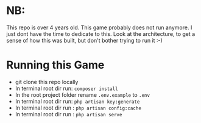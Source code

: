 
# NB:
This repo is over 4 years old. This game probably does not run anymore. I just dont have the time to dedicate to this. Look at the architecture, to get a sense of how this was built, but don't bother trying to run it :-)

# Running this Game

 - git clone this repo locally
 - In terminal root dir run: `composer install`
 - In the root project folder rename `.env.example` to `.env`
 - In terminal root dir run: `php artisan key:generate`
 - In terminal root dir run : `php artisan config:cache`
 - In terminal root dir run : `php artisan serve`
